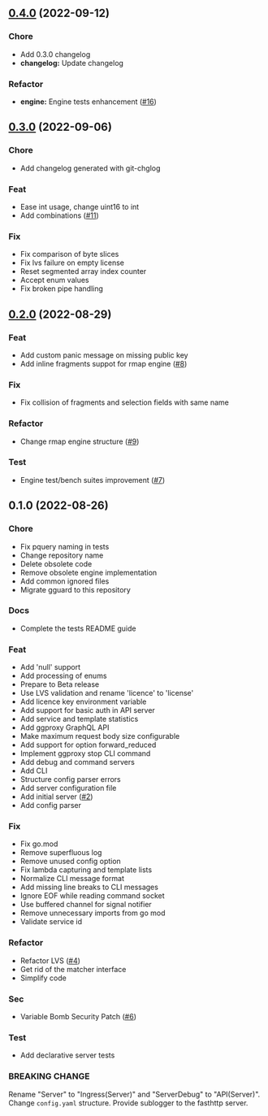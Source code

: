 
<a name="0.4.0"></a>
## [0.4.0](https://github.com/graph-guard/ggproxy/compare/0.3.0...0.4.0) (2022-09-12)

### Chore

* Add 0.3.0 changelog
* **changelog:** Update changelog

### Refactor

* **engine:** Engine tests enhancement ([#16](https://github.com/graph-guard/ggproxy/issues/16))


<a name="0.3.0"></a>
## [0.3.0](https://github.com/graph-guard/ggproxy/compare/0.2.0...0.3.0) (2022-09-06)

### Chore

* Add changelog generated with git-chglog

### Feat

* Ease int usage, change uint16 to int
* Add combinations ([#11](https://github.com/graph-guard/ggproxy/issues/11))

### Fix

* Fix comparison of byte slices
* Fix lvs failure on empty license
* Reset segmented array index counter
* Accept enum values
* Fix broken pipe handling


<a name="0.2.0"></a>
## [0.2.0](https://github.com/graph-guard/ggproxy/compare/0.1.0...0.2.0) (2022-08-29)

### Feat

* Add custom panic message on missing public key
* Add inline fragments suppot for rmap engine ([#8](https://github.com/graph-guard/ggproxy/issues/8))

### Fix

* Fix collision of fragments and selection fields with same name

### Refactor

* Change rmap engine structure ([#9](https://github.com/graph-guard/ggproxy/issues/9))

### Test

* Engine test/bench suites improvement ([#7](https://github.com/graph-guard/ggproxy/issues/7))


<a name="0.1.0"></a>
## 0.1.0 (2022-08-26)

### Chore

* Fix pquery naming in tests
* Change repository name
* Delete obsolete code
* Remove obsolete engine implementation
* Add common ignored files
* Migrate gguard to this repository

### Docs

* Complete the tests README guide

### Feat

* Add 'null' support
* Add processing of enums
* Prepare to Beta release
* Use LVS validation and rename 'licence' to 'license'
* Add licence key environment variable
* Add support for basic auth in API server
* Add service and template statistics
* Add ggproxy GraphQL API
* Make maximum request body size configurable
* Add support for option forward_reduced
* Implement ggproxy stop CLI command
* Add debug and command servers
* Add CLI
* Structure config parser errors
* Add server configuration file
* Add initial server ([#2](https://github.com/graph-guard/ggproxy/issues/2))
* Add config parser

### Fix

* Fix go.mod
* Remove superfluous log
* Remove unused config option
* Fix lambda capturing and template lists
* Normalize CLI message format
* Add missing line breaks to CLI messages
* Ignore EOF while reading command socket
* Use buffered channel for signal notifier
* Remove unnecessary imports from go mod
* Validate service id

### Refactor

* Refactor LVS ([#4](https://github.com/graph-guard/ggproxy/issues/4))
* Get rid of the matcher interface
* Simplify code

### Sec

* Variable Bomb Security Patch ([#6](https://github.com/graph-guard/ggproxy/issues/6))

### Test

* Add declarative server tests

### BREAKING CHANGE


Rename "Server" to "Ingress(Server)" and "ServerDebug" to "API(Server)".
Change `config.yaml` structure.
Provide sublogger to the fasthttp server.

